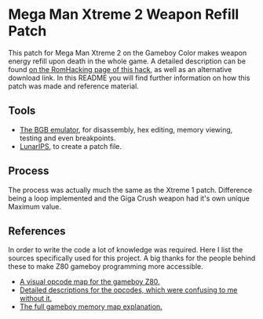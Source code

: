 # Mega Man Xtreme 2 Weapon Refill Patch
This patch for Mega Man Xtreme 2 on the Gameboy Color makes weapon energy refill upon death in the whole game. 
A detailed description can be found [on the RomHacking page of this hack](http://www.romhacking.net/hacks/4828/), as well as an alternative download link.
In this README you will find further information on how this patch was made and reference material.

## Tools
- [The BGB emulator](http://bgb.bircd.org/#downloads), for disassembly, hex editing, memory viewing, testing and even breakpoints.
- [LunarIPS](https://www.romhacking.net/utilities/240/), to create a patch file.

## Process
The process was actually much the same as the Xtreme 1 patch.
Difference being a loop implemented and the Giga Crush weapon had it's own unique Maximum value.

## References
In order to write the code a lot of knowledge was required. Here I list the sources specifically used for this project.
A big thanks for the people behind these to make Z80 gameboy programming more accessible.
- [A visual opcode map for the gameboy Z80.](http://pastraiser.com/cpu/gameboy/gameboy_opcodes.html)
- [Detailed descriptions for the opcodes, which were confusing to me without it.](https://raw.githubusercontent.com/gb-archive/salvage/master/txt-files/gb-instructions.txt)
- [The full gameboy memory map explanation.](http://gameboy.mongenel.com/dmg/asmmemmap.html)
